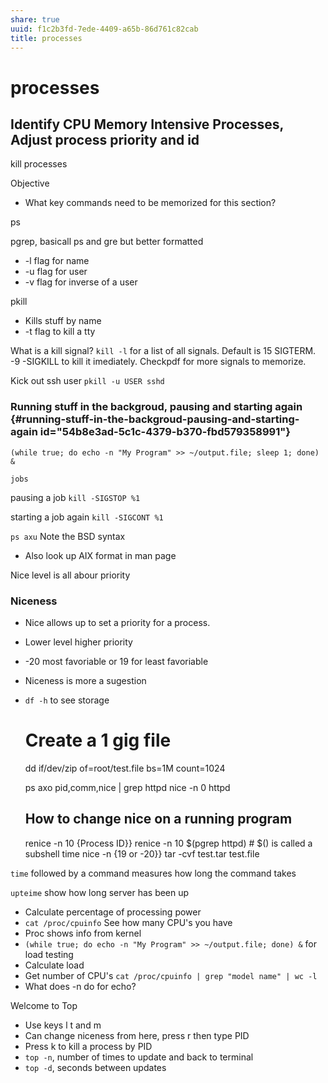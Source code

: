 ```yaml
---
share: true
uuid: f1c2b3fd-7ede-4409-a65b-86d761c82cab
title: processes
---
```

# processes
Identify CPU Memory Intensive Processes, Adjust process priority and id
-----------------------------------------------------------------------

kill processes

Objective

*   What key commands need to be memorized for this section?

ps

pgrep, basicall ps and gre but better formatted

*   \-l flag for name
*   \-u flag for user
*   \-v flag for inverse of a user

pkill

*   Kills stuff by name
*   \-t flag to kill a tty

What is a kill signal? `kill -l` for a list of all signals. Default is 15 SIGTERM. -9 -SIGKILL to kill it imediately. Checkpdf for more signals to memorize.

Kick out ssh user `pkill -u USER sshd`

### Running stuff in the backgroud, pausing and starting again {#running-stuff-in-the-backgroud-pausing-and-starting-again id="54b8e3ad-5c1c-4379-b370-fbd579358991"}

    (while true; do echo -n "My Program" >> ~/output.file; sleep 1; done) &
    

`jobs`

pausing a job `kill -SIGSTOP %1`

starting a job again `kill -SIGCONT %1`

`ps axu` Note the BSD syntax

*   Also look up AIX format in man page

Nice level is all abour priority

### Niceness

*   Nice allows up to set a priority for a process.
*   Lower level higher priority
*   \-20 most favoriable or 19 for least favoriable
*   Niceness is more a sugestion
*   `df -h` to see storage

    # Create a 1 gig file
    dd if/dev/zip of=root/test.file bs=1M count=1024
    
    ps axo pid,comm,nice | grep httpd
    nice -n 0 httpd
    
    ## How to change nice on a running program
    renice -n 10 {Process ID}}
    renice -n 10 $(pgrep httpd) # $() is called a subshell
    time nice -n {19 or -20}} tar -cvf test.tar test.file
    

`time` followed by a command measures how long the command takes

`upteime` show how long server has been up

*   Calculate percentage of processing power
*   `cat /proc/cpuinfo` See how many CPU's you have
*   Proc shows info from kernel
*   `(while true; do echo -n "My Program" >> ~/output.file; done) &` for load testing
*   Calculate load
*   Get number of CPU's `cat /proc/cpuinfo | grep "model name" | wc -l`
*   What does -n do for echo?

Welcome to Top

*   Use keys l t and m
*   Can change niceness from here, press r then type PID
*   Press k to kill a process by PID
*   `top -n`, number of times to update and back to terminal
*   `top -d`, seconds between updates